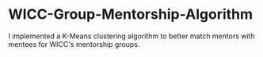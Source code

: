 # WICC-Group-Mentorship-Algorithm
I implemented a K-Means clustering algorithm to better match mentors with mentees for WICC's mentorship groups.
